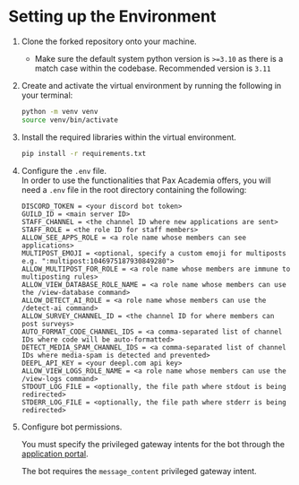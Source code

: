 # Setting up the Environment

1. Clone the forked repository onto your machine.

   - Make sure the default system python version is `>=3.10` as there is a match case within the codebase. Recommended version is `3.11`

2. Create and activate the virtual environment by running the following in your terminal:

   ```bash
   python -m venv venv
   source venv/bin/activate
   ```

3. Install the required libraries within the virtual environment.

   ```bash
   pip install -r requirements.txt
   ```

<!-- While the user can't run the exact Pax-Academia bot, this .env file is to configure their bot with the same functionality as Pax-Academia -->

4. Configure the `.env` file.  
   In order to use the functionalities that Pax Academia offers, you will need a `.env` file in the root directory containing the following:

   ```env
   DISCORD_TOKEN = <your discord bot token>
   GUILD_ID = <main server ID>
   STAFF_CHANNEL = <the channel ID where new applications are sent>
   STAFF_ROLE = <the role ID for staff members>
   ALLOW_SEE_APPS_ROLE = <a role name whose members can see applications>
   MULTIPOST_EMOJI = <optional, specify a custom emoji for multiposts e.g. ":multipost:1046975187930849280">
   ALLOW_MULTIPOST_FOR_ROLE = <a role name whose members are immune to multiposting rules>
   ALLOW_VIEW_DATABASE_ROLE_NAME = <a role name whose members can use the /view-database command>
   ALLOW_DETECT_AI_ROLE = <a role name whose members can use the /detect-ai command>
   ALLOW_SURVEY_CHANNEL_ID = <the channel ID for where members can post surveys>
   AUTO_FORMAT_CODE_CHANNEL_IDS = <a comma-separated list of channel IDs where code will be auto-formatted>
   DETECT_MEDIA_SPAM_CHANNEL_IDS = <a comma-separated list of channel IDs where media-spam is detected and prevented>
   DEEPL_API_KEY = <your deepl.com api key>
   ALLOW_VIEW_LOGS_ROLE_NAME = <a role name whose members can use the /view-logs command>
   STDOUT_LOG_FILE = <optionally, the file path where stdout is being redirected>
   STDERR_LOG_FILE = <optionally, the file path where stderr is being redirected>
   ```

5. Configure bot permissions.

   You must specify the privileged gateway intents for the bot through the [application portal](https://discord.com/developers/applications).

   The bot requires the `message_content` privileged gateway intent.
